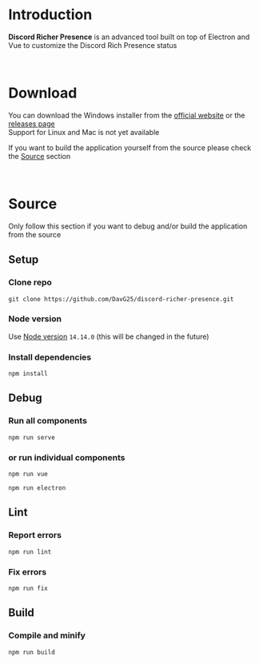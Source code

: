# Introduction
**Discord Richer Presence** is an advanced tool built on top of Electron and Vue to customize the Discord Rich Presence status

<br />

# Download
You can download the Windows installer from the [official website](https://www.davg25.com/apps/discord-richer-presence/) or the [releases page](https://github.com/DavG25/discord-richer-presence/releases/)  
Support for Linux and Mac is not yet available  

If you want to build the application yourself from the source please check the [Source](#Source) section

<br />

# Source
Only follow this section if you want to debug and/or build the application from the source  
## Setup
### Clone repo
```
git clone https://github.com/DavG25/discord-richer-presence.git
```
### Node version
Use [Node version](https://nodejs.org/en/blog/release/v14.14.0/) `14.14.0` (this will be changed in the future)

### Install dependencies
```
npm install
```

## Debug
### Run all components
```
npm run serve
```
### or run individual components
```
npm run vue
```
```
npm run electron
```

## Lint
### Report errors
```
npm run lint
```
### Fix errors
```
npm run fix
```

## Build
### Compile and minify
```
npm run build
```

